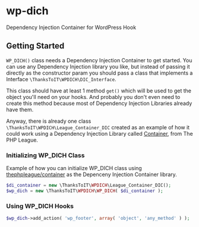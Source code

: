 # wp-dich
Dependency Injection Container for WordPress Hook

## Getting Started
`WP_DICH()` class needs a Dependency Injection Container to get started.
You can use any Dependency Injection library you like, but instead of passing it directly as the constructor param you should pass a class that implements a Interface `\ThanksToIT\WPDICH\DIC_Interface`.

This class should have at least 1 method `get()` which will be used to get the object you'll need on your hooks.
And probably you don't even need to create this method because most of Dependency Injection Libraries already have them.

Anyway, there is already one class `\ThanksToIT\WPDICH\League_Container_DIC` created as an example of how it could work using a Dependency Injection Library called [Container](https://github.com/thephpleague/container), from The PHP League.

### Initializing WP_DICH Class
Example of how you can initialize WP_DICH class using [thephpleague/container](https://github.com/thephpleague/container) as the Depenceny Injection Container library.
```php
$di_container = new \ThanksToIT\WPDICH\League_Container_DIC();
$wp_dich = new \ThanksToIT\WPDICH\WP_DICH( $di_container );
```

### Using WP_DICH Hooks
```php
$wp_dich->add_action( 'wp_footer', array( 'object', 'any_method' ) );
```
